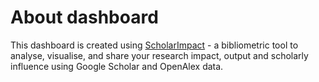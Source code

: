 # About dashboard

This dashboard is created using [ScholarImpact](https://github.com/abhishektiwari/scholarimpact) - a bibliometric tool to analyse, visualise, and share your research impact, output and scholarly influence using Google Scholar and OpenAlex data.

